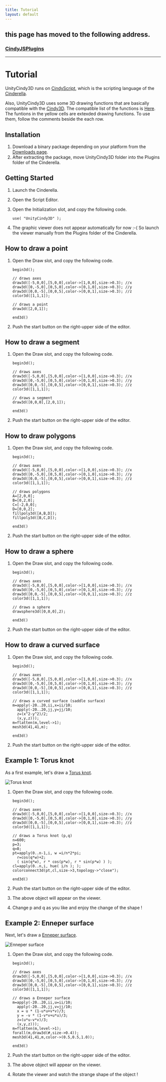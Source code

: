 ```yaml
---
title: Tutorial
layout: default
---
```

## this page has moved to the following address.

### [CindyJSPlugins](https://tmytokai.github.io/CindyJSPlugins/)

---
# **Tutorial**

UnityCindy3D runs on [CindyScript](https://doc.cinderella.de/tiki-index.php?page=CindyScript), which is the scripting language of the [Cinderella](https://www.cinderella.de/).

Also, UnityCindy3D uses some 3D drawing functions that are basically compatible with the [Cindy3D](http://gagern.github.io/Cindy3D/).
The compatible list of the functions is [Here](./compatiblelist.pdf). The funtions in the yellow cells are extexded drawing functions. To use them, follow the comments beside the each row.

## Installation

1. Download a binary package depending on your platform from the [Downloads page](https://github.com/tmytokai/UnityCindy3D/releases).
1. After extracting the package, move UnityCindy3D folder into the Plugins folder of the Cinderella.

## Getting Started

1. Launch the Cinderella.
1. Open the Script Editor.
1. Open the Initialization slot, and copy the following code.

    ```
    use( "UnityCindy3D" );
    ```

1. The graphic viewer does not appear automatically for now :-( So launch the viewer manually from the Plugins folder of the Cinderella.

## How to draw a point

1. Open the Draw slot, and copy the following code.

    ```
    begin3d();  

    // draws axes
    draw3d([-5,0,0],[5,0,0],color->[1,0,0],size->0.3); //x  
    draw3d([0,-5,0],[0,5,0],color->[0,1,0],size->0.3); //y  
    draw3d([0,0,-5],[0,0,5],color->[0,0,1],size->0.3); //z  
    color3d([1,1,1]);  

    // draws a point
    draw3d([2,0,1]);
    
    end3d()  
    ```

1. Push the start button on the right-upper side of the editor.

## How to draw a segment

1. Open the Draw slot, and copy the following code.

    ```
    begin3d();  

    // draws axes
    draw3d([-5,0,0],[5,0,0],color->[1,0,0],size->0.3); //x  
    draw3d([0,-5,0],[0,5,0],color->[0,1,0],size->0.3); //y  
    draw3d([0,0,-5],[0,0,5],color->[0,0,1],size->0.3); //z  
    color3d([1,1,1]);  

    // draws a segment
    draw3d([0,0,0],[2,0,1]);

    end3d()
    ```

1. Push the start button on the right-upper side of the editor.

## How to draw polygons

1. Open the Draw slot, and copy the following code.

    ```
    begin3d();  

    // draws axes
    draw3d([-5,0,0],[5,0,0],color->[1,0,0],size->0.3); //x  
    draw3d([0,-5,0],[0,5,0],color->[0,1,0],size->0.3); //y  
    draw3d([0,0,-5],[0,0,5],color->[0,0,1],size->0.3); //z  
    color3d([1,1,1]);  

    // draws polygons
    A=[2,0,0];   
    B=[0,2,0];   
    C=[-2,0,0];   
    D=[0,0,2];   
    fillpoly3d([A,B,D]);   
    fillpoly3d([B,C,D]);   

    end3d()
    ```

1. Push the start button on the right-upper side of the editor.

## How to draw a sphere

1. Open the Draw slot, and copy the following code.

    ```
    begin3d();  

    // draws axes
    draw3d([-5,0,0],[5,0,0],color->[1,0,0],size->0.3); //x  
    draw3d([0,-5,0],[0,5,0],color->[0,1,0],size->0.3); //y  
    draw3d([0,0,-5],[0,0,5],color->[0,0,1],size->0.3); //z  
    color3d([1,1,1]);  

    // draws a sphere
    drawsphere3d([0,0,0],2);

    end3d()
    ```

1. Push the start button on the right-upper side of the editor.

## How to draw a curved surface 

1. Open the Draw slot, and copy the following code.

    ```
    begin3d();  

    // draws axes
    draw3d([-5,0,0],[5,0,0],color->[1,0,0],size->0.3); //x  
    draw3d([0,-5,0],[0,5,0],color->[0,1,0],size->0.3); //y  
    draw3d([0,0,-5],[0,0,5],color->[0,0,1],size->0.3); //z  
    color3d([1,1,1]);  

    // draws a curved surface (saddle surface)
    m=apply(-20..20,ii,x=ii/10;   
      apply(-20..20,jj,y=jj/10;   
      z=(x^2-y^2)/2;   
      (x,y,z)));   
    m=flatten(m,level->1);   
    mesh3d(41,41,m);

    end3d()  
    ```

1. Push the start button on the right-upper side of the editor.

## Example 1: Torus knot

As a first example, let's draw a [Torus knot](https://en.wikipedia.org/wiki/Torus_knot).

![Torus knot](./torus.png)

1. Open the Draw slot, and copy the following code.

    ```
    begin3d();  

    // draws axes
    draw3d([-5,0,0],[5,0,0],color->[1,0,0],size->0.3); //x  
    draw3d([0,-5,0],[0,5,0],color->[0,1,0],size->0.3); //y  
    draw3d([0,0,-5],[0,0,5],color->[0,0,1],size->0.3); //z  
    color3d([1,1,1]);  

    // draws a Torus knot (p,q)
    n=600; 
    p=3; 
    q=8; 
    pt=apply(0..n-1,i, w =i/n*2*pi; 
      r=cos(q*w)+2; 
      ( sin(q*w), r * cos(p*w), r * sin(p*w) ) ); 
    cl=apply(0..n,i, hue( i/n ); ); 
    colorconnect3d(pt,cl,size->3,topology->"close");

    end3d()  
    ```

1. Push the start button on the right-upper side of the editor.
1. The above object will appear on the viewer.
1. Change p and q as you like and enjoy the change of the shape !

## Example 2: Enneper surface

Next, let's draw a [Enneper surface](https://en.wikipedia.org/wiki/Enneper_surface).

![Enneper surface](./enneper.png)

1. Open the Draw slot, and copy the following code.

    ```
    begin3d();  

    // draws axes
    draw3d([-5,0,0],[5,0,0],color->[1,0,0],size->0.3); //x  
    draw3d([0,-5,0],[0,5,0],color->[0,1,0],size->0.3); //y  
    draw3d([0,0,-5],[0,0,5],color->[0,0,1],size->0.3); //z  
    color3d([1,1,1]);  

    // draws a Enneper surface
    m=apply(-20..20,ii,u=ii/10;   
      apply(-20..20,jj,v=jj/10;   
      x = u * (1-u*u+v*v)/3;
      y = -v * (1-v*v+u*u)/3;
      z=(u*u-v*v)/3; 
      (x,y,z)));   
    m=flatten(m,level->1);
    forall(m,draw3d(#,size->0.4));
    mesh3d(41,41,m,color->(0.5,0.5,1.0));

    end3d()
    ```

1. Push the start button on the right-upper side of the editor.
1. The above object will appear on the viewer.
1. Rotate the viewer and watch the strange shape of the object !

